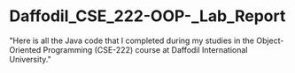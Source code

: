 # Daffodil_CSE_222-OOP-_Lab_Report
"Here is all the Java code that I completed during my studies in the Object-Oriented Programming (CSE-222) course at Daffodil International University."
